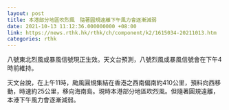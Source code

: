 ```yaml
---
layout: post
title: 本港部分地區吹烈風　隨著圓規遠離下午風力會逐漸減弱
date: 2021-10-13 11:12:36.000000000 +08:00
link: https://news.rthk.hk/rthk/ch/component/k2/1615034-20211013.htm
categories: rthk
---
```


八號東北烈風或暴風信號現正生效。天文台預測，八號烈風或暴風信號會在下午4時前維持。

天文台說，在上午11時，颱風圓規集結在香港之西南偏南約410公里，預料向西移動，時速約25公里，移向海南島。現時本港部分地區吹烈風。但隨著圓規遠離，本港下午風力會逐漸減弱。
